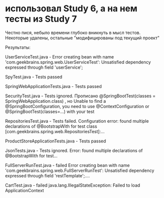 # использовал Study 6, а на нем тесты из Study 7
Честно пися, небыло времени глубоко вникнуть в мысл тестов. Некоторые удалены, остальные "модифицированы под текущий проект"


Результаты:

UserServiceTest.java  - Error creating bean with name 'com.geekbrains.spring.web.UserServiceTest': Unsatisfied dependency expressed through field 'userService';

SpyTest.java  - Tests passed

SpringWebApplicationTests.java  - Tests passed

SecurityTest.java - Tests ignored. Прописано @SpringBootTest(classes = SpringWebApplication.class) , но  Unable to find a @SpringBootConfiguration, you need to use @ContextConfiguration or @SpringBootTest(classes=...) with your test

RepositoriesTest.java - Tests failed. Configuration error: found multiple declarations of @BootstrapWith for test class [com.geekbrains.spring.web.RepositoriesTest]:...

ProductStoreApplicationTests.java  - Tests passed

JsonTests.java  - Tests ignored. Error: found multiple declarations of @BootstrapWith for test...

FullServerRunTest.java  - failed Error creating bean with name 'com.geekbrains.spring.web.FullServerRunTest': Unsatisfied dependency expressed through field 'restTemplate';....

CartTest.java - failed java.lang.IllegalStateException: Failed to load ApplicationContext
